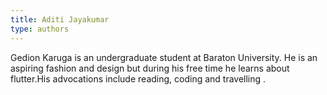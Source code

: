 ```yaml
---
title: Aditi Jayakumar
type: authors
---
```

Gedion Karuga is an undergraduate student at Baraton University. He is an aspiring fashion and design but during his free time he learns about flutter.His advocations include reading, coding and travelling .
